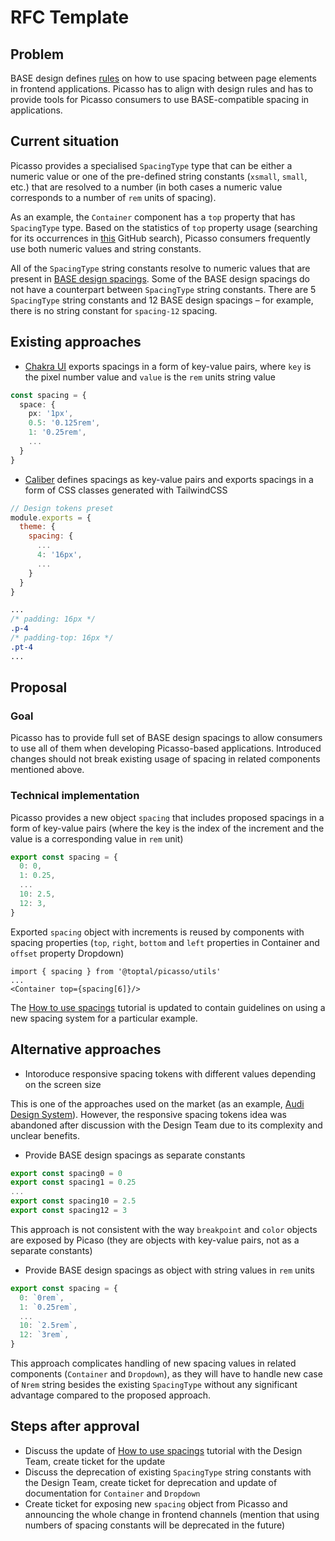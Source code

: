 # RFC Template

## Problem

BASE design defines [rules](https://toptal-core.atlassian.net/wiki/spaces/Base/pages/3217031216/Spacing) on how to use spacing between page elements in frontend applications. Picasso has to align with design rules and has to provide tools for Picasso consumers to use BASE-compatible spacing in applications.

## Current situation

Picasso provides a specialised `SpacingType` type that can be either a numeric value or one of the pre-defined string constants (`xsmall`, `small`, etc.) that are resolved to a number (in both cases a numeric value corresponds to a number of `rem` units of spacing).

As an example, the `Container` component has a `top` property that has `SpacingType` type. Based on the statistics of `top` property usage (searching for its occurrences in [this](https://github.com/search?q=org%3Atoptal+%22+top%3D%7B%22&type=code&p=1) GitHub search), Picasso consumers frequently use both numeric values and string constants.

All of the `SpacingType` string constants resolve to numeric values that are present in [BASE design spacings](https://toptal-core.atlassian.net/wiki/spaces/Base/pages/3217031216/Spacing#Base-Increment). Some of the BASE design spacings do not have a counterpart between `SpacingType` string constants. There are 5 `SpacingType` string constants and 12 BASE design spacings – for example, there is no string constant for `spacing-12` spacing. 

## Existing approaches

- [Chakra UI](https://chakra-ui.com/docs/styled-system/theme#spacing) exports spacings in a form of key-value pairs, where `key` is the pixel number value and `value` is the `rem` units string value

```ts
const spacing = {
  space: {
    px: '1px',
    0.5: '0.125rem',
    1: '0.25rem',
    ...
  }
}
```

- [Caliber](https://github.com/toptal/caliber/blob/9a0b91110f1c82e07d30f684bb42b49e0e34f918/tailwind.preset.design-tokens.js#L2) defines spacings as key-value pairs and exports spacings in a form of CSS classes generated with TailwindCSS

```js
// Design tokens preset
module.exports = {
  theme: {
    spacing: {
      ...
      4: '16px',
      ...
    }
  }
}
```

```css
...
/* padding: 16px */
.p-4
/* padding-top: 16px */
.pt-4
...
```

## Proposal

### Goal

Picasso has to provide full set of BASE design spacings to allow consumers to use all of them when developing Picasso-based applications. Introduced changes should not break existing usage of spacing in related components mentioned above.

### Technical implementation

Picasso provides a new object `spacing` that includes proposed spacings in a form of key-value pairs (where the key is the index of the increment and the value is a corresponding value in `rem` unit)

```ts
export const spacing = {
  0: 0,
  1: 0.25,
  ...
  10: 2.5,
  12: 3,
}
```

Exported `spacing` object with increments is reused by components with spacing properties (`top`, `right`, `bottom` and `left` properties in Container and `offset` property Dropdown)

```tsx
import { spacing } from '@toptal/picasso/utils'
...
<Container top={spacing[6]}/>
```

The [How to use spacings](https://picasso.toptal.net/?path=/story/tutorials-how-to-use-spacings--how-to-use-spacings) tutorial is updated to contain guidelines on using a new spacing system for a particular example.

## Alternative approaches


- Intoroduce responsive spacing tokens with different values depending on the screen size

This is one of the approaches used on the market (as an example, [Audi Design System](https://react.ui.audi/?path=/docs/brand-identity-design-tokens--page#layout-system)). However, the responsive spacing tokens idea was abandoned after discussion with the Design Team due to its complexity and unclear benefits.

- Provide BASE design spacings as separate constants

```ts
export const spacing0 = 0
export const spacing1 = 0.25
...
export const spacing10 = 2.5
export const spacing12 = 3
```

This approach is not consistent with the way `breakpoint` and `color` objects are exposed by Picaso (they are objects with key-value pairs, not as a separate constants)

- Provide BASE design spacings as object with string values in `rem` units

```ts
export const spacing = {
  0: `0rem`,
  1: `0.25rem`,
  ...
  10: `2.5rem`,
  12: `3rem`,
}
```

This approach complicates handling of new spacing values in related components (`Container` and `Dropdown`), as they will have to handle new case of `Nrem` string besides the existing `SpacingType` without any significant advantage compared to the proposed approach.

## Steps after approval

- Discuss the update of [How to use spacings](https://picasso.toptal.net/?path=/story/tutorials-how-to-use-spacings--how-to-use-spacings) tutorial with the Design Team, create ticket for the update
- Discuss the deprecation of existing `SpacingType` string constants with the Design Team, create ticket for deprecation and update of documentation for `Container` and `Dropdown`
- Create ticket for exposing new `spacing` object from Picasso and announcing the whole change in frontend channels (mention that using numbers of spacing constants will be deprecated in the future)
